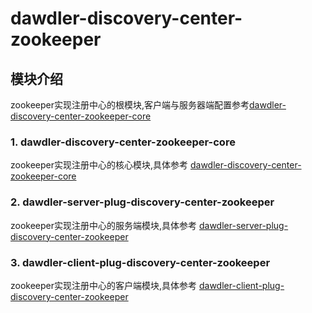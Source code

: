 # dawdler-discovery-center-zookeeper

## 模块介绍

zookeeper实现注册中心的根模块,客户端与服务器端配置参考[dawdler-discovery-center-zookeeper-core](dawdler-discovery-center-zookeeper-core/README.md)

### 1. dawdler-discovery-center-zookeeper-core

zookeeper实现注册中心的核心模块,具体参考 [dawdler-discovery-center-zookeeper-core](dawdler-discovery-center-zookeeper-core/README.md)

### 2. dawdler-server-plug-discovery-center-zookeeper

zookeeper实现注册中心的服务端模块,具体参考 [dawdler-server-plug-discovery-center-zookeeper](dawdler-server-plug-discovery-center-zookeeper/README.md)

### 3. dawdler-client-plug-discovery-center-zookeeper

zookeeper实现注册中心的客户端模块,具体参考 [dawdler-client-plug-discovery-center-zookeeper](dawdler-client-plug-discovery-center-zookeeper/README.md)
